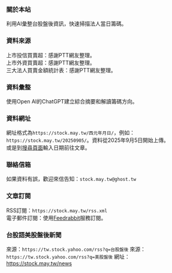 ### 關於本站

利用AI彙整台股盤後資訊，快速掃描法人當日籌碼。

### 資料來源

上市投信買賣超：感謝PTT網友整理。  
上市外資買賣超：感謝PTT網友整理。  
三大法人買賣金額統計表：感謝PTT網友整理。

### 資料彙整

使用Open AI的ChatGPT建立綜合摘要和解讀籌碼方向。

### 資料網址

網址格式為`https://stock.may.tw/西元年月日/`，例如：`https://stock.may.tw/20250905/`。資料從2025年9月5日開始上傳。  
或是到[搜尋頁面](https://stock.may.tw/search/)輸入日期前往文章。

### 聯絡信箱

如果資料有誤，歡迎來信告知：`stock.may.tw@ghost.tw`  

### 文章訂閱

RSS訂閱：`https://stock.may.tw/rss.xml`  
電子郵件訂閱：使用[Feedrabbit](https://feedrabbit.com/)服務訂閱。


### 台股語美股盤後新聞

來源：`https://tw.stock.yahoo.com/rss?q=台股盤後`
來源：`https://tw.stock.yahoo.com/rss?q=美股盤後`
網址：<https://stock.may.tw/news>
